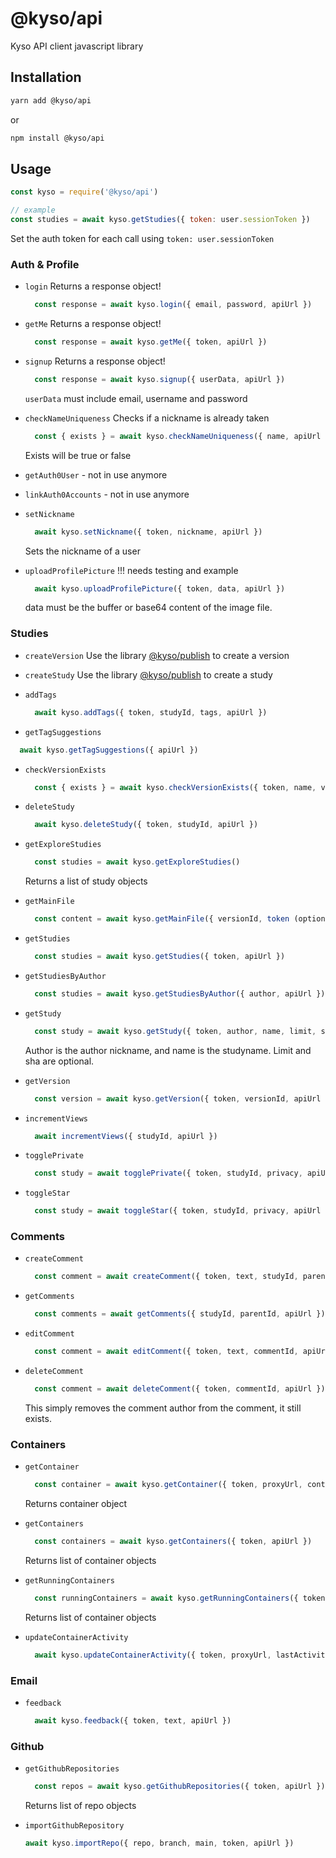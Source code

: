 
# @kyso/api

Kyso API client javascript library

## Installation

```bash
yarn add @kyso/api
```

or

```bash
npm install @kyso/api
```

## Usage

```javascript
const kyso = require('@kyso/api')

// example
const studies = await kyso.getStudies({ token: user.sessionToken })
```

Set the auth token for each call using `token: user.sessionToken`

### Auth & Profile

- `login`
  Returns a response object!
  ```javascript
    const response = await kyso.login({ email, password, apiUrl })
  ```

- `getMe`
  Returns a response object!
  ```javascript
    const response = await kyso.getMe({ token, apiUrl })
  ```
- `signup`
  Returns a response object!  
  ```javascript
    const response = await kyso.signup({ userData, apiUrl })
  ```

  `userData` must include email, username and password

- `checkNameUniqueness`
  Checks if a nickname is already taken
  ```javascript
    const { exists } = await kyso.checkNameUniqueness({ name, apiUrl })
  ```
  Exists will be true or false

- `getAuth0User` - not in use anymore

- `linkAuth0Accounts` - not in use anymore

- `setNickname`
  ```javascript
    await kyso.setNickname({ token, nickname, apiUrl })
  ```
  Sets the nickname of a user

- `uploadProfilePicture` !!! needs testing and example
  ```javascript
    await kyso.uploadProfilePicture({ token, data, apiUrl })
  ```
  data must be the buffer or base64 content of the image file.

### Studies

- `createVersion`
  Use the library [@kyso/publish](https://github.com/kyso-io/publish) to create a version

- `createStudy`
  Use the library [@kyso/publish](https://github.com/kyso-io/publish) to create a study

- `addTags`
  ```javascript
    await kyso.addTags({ token, studyId, tags, apiUrl })
  ```

- `getTagSuggestions`
```javascript
  await kyso.getTagSuggestions({ apiUrl })
```

- `checkVersionExists`
  ```javascript
    const { exists } = await kyso.checkVersionExists({ token, name, versionSha, apiUrl })
  ```

- `deleteStudy`
  ```javascript
    await kyso.deleteStudy({ token, studyId, apiUrl })
  ```

- `getExploreStudies`
  ```javascript
    const studies = await kyso.getExploreStudies()
  ```
  Returns a list of study objects

- `getMainFile`
  ```javascript
    const content = await kyso.getMainFile({ versionId, token (optional), apiUrl })
  ```

- `getStudies`
  ```javascript
    const studies = await kyso.getStudies({ token, apiUrl })
  ```

- `getStudiesByAuthor`
  ```javascript
    const studies = await kyso.getStudiesByAuthor({ author, apiUrl })
  ```

- `getStudy`
  ```javascript
    const study = await kyso.getStudy({ token, author, name, limit, sha, apiUrl })
  ```
  Author is the author nickname, and name is the studyname. Limit and sha are optional.

- `getVersion`
  ```javascript
    const version = await kyso.getVersion({ token, versionId, apiUrl })
  ```

- `incrementViews`
  ```javascript
    await incrementViews({ studyId, apiUrl })
  ```

- `togglePrivate`
  ```javascript
    const study = await togglePrivate({ token, studyId, privacy, apiUrl })
  ```

- `toggleStar`
  ```javascript
    const study = await toggleStar({ token, studyId, privacy, apiUrl })
  ```

### Comments

- `createComment`
  ```javascript
    const comment = await createComment({ token, text, studyId, parentId, apiUrl })
  ```

- `getComments`
  ```javascript
    const comments = await getComments({ studyId, parentId, apiUrl })
  ```

- `editComment`
  ```javascript
    const comment = await editComment({ token, text, commentId, apiUrl })
  ```

- `deleteComment`
  ```javascript
    const comment = await deleteComment({ token, commentId, apiUrl })
  ```
  This simply removes the comment author from the comment, it still exists.

### Containers

- `getContainer`
  ```javascript
    const container = await kyso.getContainer({ token, proxyUrl, containerId, apiUrl })
  ```
  Returns container object

- `getContainers`
  ```javascript
    const containers = await kyso.getContainers({ token, apiUrl })
  ```
  Returns list of container objects

- `getRunningContainers`
  ```javascript
    const runningContainers = await kyso.getRunningContainers({ token, apiUrl })
  ```
  Returns list of container objects

- `updateContainerActivity`
  ```javascript
    await kyso.updateContainerActivity({ token, proxyUrl, lastActivity, apiUrl })
  ```

### Email

- `feedback`
  ```javascript
    await kyso.feedback({ token, text, apiUrl })
  ```

### Github

- `getGithubRepositories`
  ```javascript
    const repos = await kyso.getGithubRepositories({ token, apiUrl })
  ```
  Returns list of repo objects

- `importGithubRepository`
  ```javascript
  await kyso.importRepo({ repo, branch, main, token, apiUrl })
  ```
